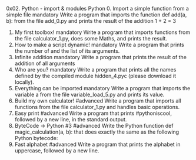 0x02. Python - import & modules
Python
0. Import a simple function from a simple file
mandatory
Write a program that imports the function def add(a, b): from the file add_0.py and prints the result of the addition 1 + 2 = 3
1. My first toolbox!
mandatory
Write a program that imports functions from the file calculator_1.py, does some Maths, and prints the result.
2. How to make a script dynamic!
mandatory
Write a program that prints the number of and the list of its arguments.
3. Infinite addition
mandatory
Write a program that prints the result of the addition of all arguments
4. Who are you?
mandatory
Write a program that prints all the names defined by the compiled module hidden_4.pyc (please download it locally).
5. Everything can be imported
mandatory
Write a program that imports the variable a from the file variable_load_5.py and prints its value.
6. Build my own calculator!
#advanced
Write a program that imports all functions from the file calculator_1.py and handles basic operations.
7. Easy print
#advanced
Write a program that prints #pythoniscool, followed by a new line, in the standard output.
8. ByteCode -> Python #3
#advanced
Write the Python function def magic_calculation(a, b): that does exactly the same as the following Python bytecode:
9. Fast alphabet
#advanced
Write a program that prints the alphabet in uppercase, followed by a new line.
